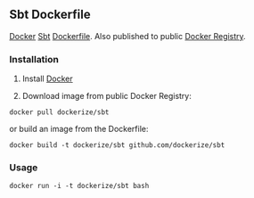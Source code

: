 ## Sbt Dockerfile

[Docker](https://www.docker.io/) [Sbt](http://www.scala-sbt.org/) [Dockerfile](https://www.docker.io/learn/dockerfile/).  Also published to public [Docker Registry](https://index.docker.io/).

### Installation

1. Install [Docker](https://www.docker.io)

1. Download image from public Docker Registry: 

  ```
  docker pull dockerize/sbt
  ```

   or build an image from the Dockerfile: 
   
   ```
   docker build -t dockerize/sbt github.com/dockerize/sbt
   ```

### Usage

```
docker run -i -t dockerize/sbt bash
```
